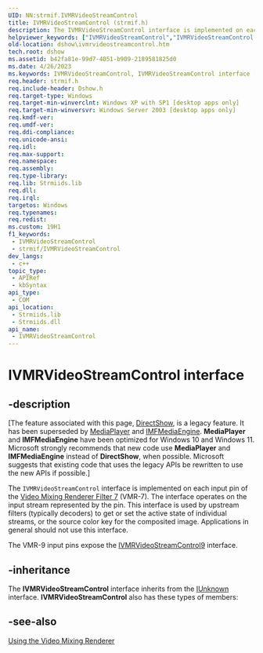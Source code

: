 ```yaml
---
UID: NN:strmif.IVMRVideoStreamControl
title: IVMRVideoStreamControl (strmif.h)
description: The IVMRVideoStreamControl interface is implemented on each input pin of the Video Mixing Renderer Filter 7 (VMR-7).
helpviewer_keywords: ["IVMRVideoStreamControl","IVMRVideoStreamControl interface [DirectShow]","IVMRVideoStreamControl interface [DirectShow]","described","IVMRVideoStreamControlInterface","dshow.ivmrvideostreamcontrol","strmif/IVMRVideoStreamControl"]
old-location: dshow\ivmrvideostreamcontrol.htm
tech.root: dshow
ms.assetid: b42fa81e-99d7-4051-b909-2189581825d0
ms.date: 4/26/2023
ms.keywords: IVMRVideoStreamControl, IVMRVideoStreamControl interface [DirectShow], IVMRVideoStreamControl interface [DirectShow],described, IVMRVideoStreamControlInterface, dshow.ivmrvideostreamcontrol, strmif/IVMRVideoStreamControl
req.header: strmif.h
req.include-header: Dshow.h
req.target-type: Windows
req.target-min-winverclnt: Windows XP with SP1 [desktop apps only]
req.target-min-winversvr: Windows Server 2003 [desktop apps only]
req.kmdf-ver: 
req.umdf-ver: 
req.ddi-compliance: 
req.unicode-ansi: 
req.idl: 
req.max-support: 
req.namespace: 
req.assembly: 
req.type-library: 
req.lib: Strmiids.lib
req.dll: 
req.irql: 
targetos: Windows
req.typenames: 
req.redist: 
ms.custom: 19H1
f1_keywords:
 - IVMRVideoStreamControl
 - strmif/IVMRVideoStreamControl
dev_langs:
 - c++
topic_type:
 - APIRef
 - kbSyntax
api_type:
 - COM
api_location:
 - Strmiids.lib
 - Strmiids.dll
api_name:
 - IVMRVideoStreamControl
---
```


# IVMRVideoStreamControl interface


## -description

\[The feature associated with this page, [DirectShow](/windows/win32/directshow/directshow), is a legacy feature. It has been superseded by [MediaPlayer](/uwp/api/Windows.Media.Playback.MediaPlayer) and [IMFMediaEngine](/windows/win32/api/mfmediaengine/nn-mfmediaengine-imfmediaengine). **MediaPlayer** and **IMFMediaEngine** have been optimized for Windows 10 and Windows 11. Microsoft strongly recommends that new code use **MediaPlayer** and **IMFMediaEngine** instead of **DirectShow**, when possible. Microsoft suggests that existing code that uses the legacy APIs be rewritten to use the new APIs if possible.\]

The <code>IVMRVideoStreamControl</code> interface is implemented on each input pin of the <a href="/windows/desktop/DirectShow/video-mixing-renderer-filter-7">Video Mixing Renderer Filter 7</a> (VMR-7). The interface operates on the input stream represented by the pin. This interface is used by upstream filters (typically decoders) to get or set the active state of individual streams, or the source color key for the composited image. Applications in general should not use this interface.

The VMR-9 input pins expose the <a href="/previous-versions/ms787140(v=vs.85)">IVMRVideoStreamControl9</a> interface.

## -inheritance

The <b>IVMRVideoStreamControl</b> interface inherits from the <a href="/windows/desktop/api/unknwn/nn-unknwn-iunknown">IUnknown</a> interface. <b>IVMRVideoStreamControl</b> also has these types of members:

## -see-also

<a href="/windows/desktop/DirectShow/using-the-video-mixing-renderer">Using the Video Mixing Renderer</a>
